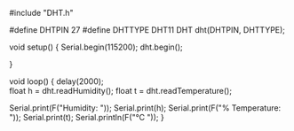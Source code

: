 #include "DHT.h"

#define DHTPIN 27
#define DHTTYPE DHT11
DHT dht(DHTPIN, DHTTYPE);

void setup() {
Serial.begin(115200);
dht.begin();

}

void loop() {
delay(2000);  
float h = dht.readHumidity();
float t = dht.readTemperature();

Serial.print(F("Humidity: "));
Serial.print(h);
Serial.print(F("% Temperature: "));
Serial.print(t);
Serial.println(F("°C "));
}
